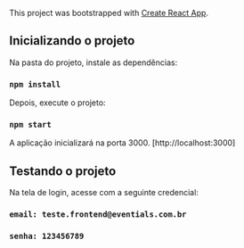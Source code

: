 

This project was bootstrapped with [Create React App](https://github.com/facebook/create-react-app).

## Inicializando o projeto 

Na pasta do projeto, instale as dependências:

### `npm install`

Depois, execute o projeto:

### `npm start`

A aplicação inicializará na porta 3000. [http://localhost:3000]

## Testando o projeto 

Na tela de login, acesse com a seguinte credencial: 

### `email: teste.frontend@eventials.com.br`
### `senha: 123456789`
